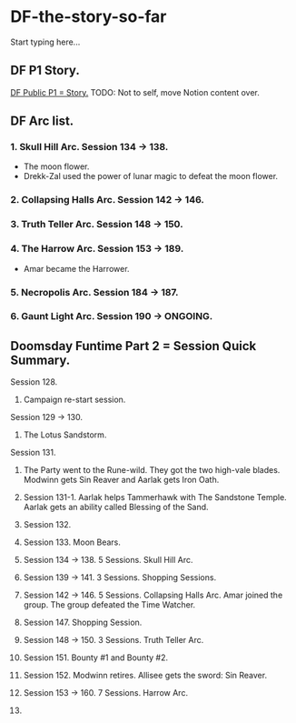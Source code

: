 # DF-the-story-so-far

Start typing here...

## DF P1 Story.
[DF Public P1 = Story.](https://www.notion.so/DF-Public-P1-Story-88d3805b1fbe4b9a8a2490e2e67b69d4?pvs=21)
TODO: Not to self, move Notion content over.

## DF Arc list.

### 1. Skull Hill Arc. Session 134 -> 138.
- The moon flower.
- Drekk-Zal used the power of lunar magic to defeat the moon flower.
### 2. Collapsing Halls Arc. Session 142 → 146.
### 3. Truth Teller Arc. Session 148 → 150.
### 4. The Harrow Arc. Session 153 → 189.
- Amar became the Harrower.
### 5. Necropolis Arc. Session 184 → 187.
### 6. Gaunt Light Arc. Session 190 -> ONGOING.

## Doomsday Funtime Part 2 = Session Quick Summary.

Session 128.
1. Campaign re-start session.

Session 129 → 130.
1. The Lotus Sandstorm.

Session 131.
1. The Party went to the Rune-wild. They got the two high-vale blades. Modwinn gets Sin Reaver and Aarlak gets Iron Oath.

2. Session 131-1. Aarlak helps Tammerhawk with The Sandstone Temple. Aarlak gets an ability called Blessing of the Sand.
3. Session 132.
4. Session 133. Moon Bears.
5. Session 134 → 138. 5 Sessions. Skull Hill Arc.
6. Session 139 → 141. 3 Sessions. Shopping Sessions.
7. Session 142 → 146. 5 Sessions. Collapsing Halls Arc. Amar joined the group. The group defeated the Time Watcher.
8. Session 147. Shopping Session.
9. Session 148 → 150. 3 Sessions. Truth Teller Arc.
10. Session 151. Bounty #1 and Bounty #2.
11. Session 152. Modwinn retires. Allisee gets the sword: Sin Reaver.
12. Session 153 → 160. 7 Sessions. Harrow Arc.
13. 
